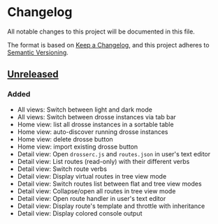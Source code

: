 # Changelog
All notable changes to this project will be documented in this file.

The format is based on [Keep a Changelog](https://keepachangelog.com/en/1.0.0/),
and this project adheres to [Semantic Versioning](https://semver.org/spec/v2.0.0.html).

## [Unreleased]
### Added
- All views: Switch between light and dark mode
- All views: Switch between drosse instances via tab bar
- Home view: list all drosse instances in a sortable table
- Home view: auto-discover running drosse instances
- Home view: delete drosse button
- Home view: import existing drosse button
- Detail view: Open `drosserc.js` and `routes.json` in user's text editor
- Detail view: List routes (read-only) with their different verbs
- Detail view: Switch route verbs
- Detail view: Display virtual routes in tree view mode
- Detail view: Switch routes list between flat and tree view modes
- Detail view: Collapse/open all routes in tree view mode
- Detail view: Open route handler in user's text editor
- Detail view: Display route's template and throttle with inheritance
- Detail view: Display colored console output

[Unreleased]: https://github.com/jota-one/drosse-ui